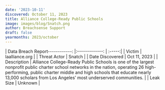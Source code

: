 ```yaml
---
date: '2023-10-11'
discovered: October 11, 2023
title: Alliance College-Ready Public Schools
image: images/blog/Snatch.png
author: Breachsense Support
draft: false
yearmonths: 2023/october
---
```


| Data Breach Report------------:     |:-------------:    | :-----:|
| Victim      | laalliance.org      | 
| Threat Actor      | Snatch      | 
| Date Discovered      | Oct 11, 2023      | 
| Description      | Alliance College-Ready Public Schools is one of the largest nonprofit public charter school networks in the nation, operating 26 high-performing, public charter middle and high schools that educate nearly 13,000 scholars from Los Angeles’ most underserved communities.      | 
| Leak Size      | Unknown      | 

